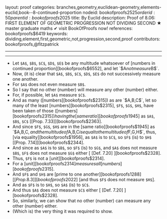 layout: proof
categories: branches,geometry,euclidean-geometry,elements-euclid,book--8-continued-proportion
nodeid: bookofproofs$2525
orderid: 50
parentid: bookofproofs$2025
title: By Euclid
description:  Proof of 8.06: FIRST ELEMENT OF GEOMETRIC PROGRESSION NOT DIVIDING SECOND &#9733; master graduate maths &#10004; visit BookOfProofs now!
references: bookofproofs$6419
keywords: dividing,element,first,geometric,not,progression,second,proof
contributors: bookofproofs,@fitzpatrick

---


---



* Let `$A$`, `$B$`, `$C$`, `$D$`, `$E$` be any multitude whatsoever of [numbers in continued proportion][bookofproofs$6552], and let `$A$` not measure `$B$`.
* Now, (it is) clear that `$A$`, `$B$`, `$C$`, `$D$`, `$E$` do not successively measure one another.
* For `$A$` does not even measure `$B$`.
* So I say that no other (number) will measure any other (number) either.
* For, if possible, let `$A$` measure `$C$`.
* And as many ([numbers][bookofproofs$2315]) as are `$A$`, `$B$`, `$C$`, let so many of the least [numbers][bookofproofs$2315], `$F$`, `$G$`, `$H$`, have been taken of those ([numbers][bookofproofs$2315]) having the [same ratio][bookofproofs$1945] as `$A$`, `$B$`, `$C$` [[Prop. 7.33]][bookofproofs$2363].
* And since `$F$`, `$G$`, `$H$` are in the [same ratio][bookofproofs$1945] as `$A$`, `$B$`, `$C$`, and the multitude of `$A$`, `$B$`, `$C$` is equal to the multitude of `$F$`, `$G$`, `$H$`, thus, [via equality][bookofproofs$1956], as `$A$` is to `$C$`, so `$F$` (is) to `$H$` [[Prop. 7.14]][bookofproofs$2344].
* And since as `$A$` is to `$B$`, so `$F$` (is) to `$G$`, and `$A$` does not measure `$B$`, `$F$` does not measure `$G$` either [ [Def. 7.20] ][bookofproofs$2328].
* Thus, `$F$` is not a [unit][bookofproofs$2314].
* For a [unit][bookofproofs$2314] measures all [numbers][bookofproofs$2315].
* And `$F$` and `$H$` are [prime to one another][bookofproofs$1288] [[Prop. 8.3]][bookofproofs$2022] [and thus `$F$` does not measure `$H$`].
* And as `$F$` is to `$H$`, so `$A$` (is) to `$C$`.
* And thus `$A$` does not measure `$C$` either [ [Def. 7.20] ][bookofproofs$2328].
* So, similarly, we can show that no other (number) can measure any other (number) either.
* (Which is) the very thing it was required to show.

